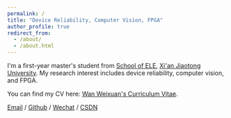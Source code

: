 ```yaml
---
permalink: /
title: "Device Reliability, Computer Vision, FPGA"
author_profile: true
redirect_from: 
  - /about/
  - /about.html
---
```


I'm a first-year master's student from [School of ELE](https://ele.xjtu.edu.cn/), [Xi'an Jiaotong University](https://www.xjtu.edu.cn/). My research interest includes device reliability, computer vision, and FPGA.

You can find my CV here: [Wan Weixuan's Curriculum Vitae](../assets/Curriculum_Vitae.pdf).

[Email](mailto:wanweixuan@stu.xjtu.edu.cn) / [Github](https://github.com/NEFUWAN) / [Wechat](../images/wechat.jpg) / [CSDN](https://blog.csdn.net/A20030214?spm=1000.2115.3001.5343)


